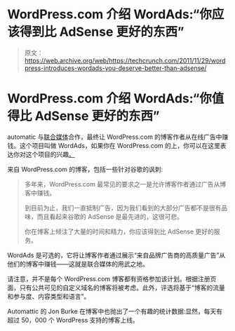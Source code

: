 # WordPress.com 介绍 WordAds:“你应该得到比 AdSense 更好的东西”

> 原文：<https://web.archive.org/web/https://techcrunch.com/2011/11/29/wordpress-introduces-wordads-you-deserve-better-than-adsense/>

# WordPress.com 介绍 WordAds:“你值得比 AdSense 更好的东西”

automatic 与[联合媒体](https://web.archive.org/web/20221007131507/http://www.crunchbase.com/company/federatedmedia)合作，最终让 WordPress.com 的博客作者从在线广告中赚钱。这个项目叫做 WordAds，如果你在 WordPress.com 的上，你可以在这里表达你对这个项目的兴趣[。](https://web.archive.org/web/20221007131507/http://en.wordpress.com/apply-for-wordads/)

来自 WordPress.com 的博客，包括一些针对谷歌的讽刺:

> 多年来，WordPress.com 最常见的要求之一是允许博客作者通过广告从博客中赚钱。
> 
> 到目前为止，我们一直抵制广告，因为我们看到的大部分广告都不是很有品味，而且看起来谷歌的 AdSense 是最先进的，这很可悲。
> 
> 你在博客上倾注了大量的时间和精力，你应该得到比 AdSense 更好的服务。

WordAds 是可选的，它将让博客作者通过展示“来自品牌广告商的高质量广告”从他们的博客中赚钱——这就是联合媒体的用武之地。

请注意，并不是每个 WordPress.com 博客都有资格参加该计划。根据注册页面，只有公共可见的自定义域名的博客将被考虑。此外，评选将基于“博客的流量和参与度、内容类型和语言”。

Automattic 的 Jon Burke 在博客中也抛出了一个有趣的统计数据:显然，每天有超过 50，000 个 WordPress 支持的博客上线。
